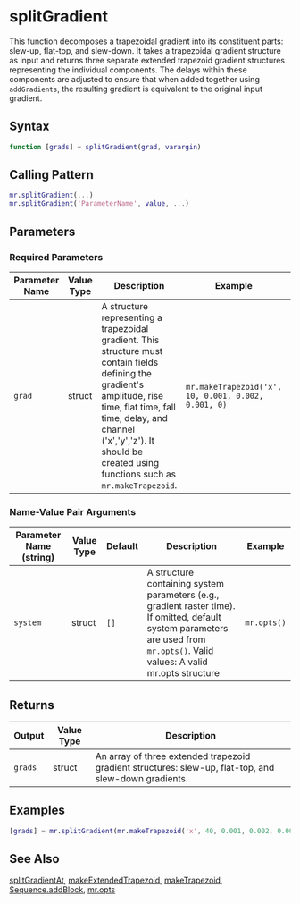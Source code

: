 # splitGradient

This function decomposes a trapezoidal gradient into its constituent parts: slew-up, flat-top, and slew-down.  It takes a trapezoidal gradient structure as input and returns three separate extended trapezoid gradient structures representing the individual components. The delays within these components are adjusted to ensure that when added together using `addGradients`, the resulting gradient is equivalent to the original input gradient.

## Syntax

```matlab
function [grads] = splitGradient(grad, varargin)
```

## Calling Pattern

```matlab
mr.splitGradient(...)
mr.splitGradient('ParameterName', value, ...)
```

## Parameters

### Required Parameters

| Parameter Name | Value Type | Description | Example | Units |
|------|------|-------------|---------|-------|
| `grad` | struct | A structure representing a trapezoidal gradient.  This structure must contain fields defining the gradient's amplitude, rise time, flat time, fall time, delay, and channel ('x','y','z').  It should be created using functions such as `mr.makeTrapezoid`. | `mr.makeTrapezoid('x', 10, 0.001, 0.002, 0.001, 0)` |  |

### Name-Value Pair Arguments
| Parameter Name (string) | Value Type | Default | Description | Example |
|------|------|---------|-------------|---------|
| `system` | struct | `[]` | A structure containing system parameters (e.g., gradient raster time). If omitted, default system parameters are used from `mr.opts()`. Valid values: A valid mr.opts structure | `mr.opts()` |

## Returns

| Output | Value Type | Description |
|--------|------|-------------|
| `grads` | struct | An array of three extended trapezoid gradient structures: slew-up, flat-top, and slew-down gradients. |

## Examples

```matlab
[grads] = mr.splitGradient(mr.makeTrapezoid('x', 40, 0.001, 0.002, 0.001, 0), mr.opts('gradRasterTime', 0.0001));
```

## See Also

[splitGradientAt](splitGradientAt.md), [makeExtendedTrapezoid](makeExtendedTrapezoid.md), [makeTrapezoid](makeTrapezoid.md), [Sequence.addBlock](addBlock.md), [mr.opts](opts.md)
